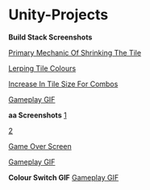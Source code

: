 # Unity-Projects

**Build Stack Screenshots**

[Primary Mechanic Of Shrinking The Tile](https://imgur.com/EAeHKJA)

[Lerping Tile Colours](https://imgur.com/UyHs7ta)

[Increase In Tile Size For Combos](https://imgur.com/aG1da59)

[Gameplay GIF](https://imgur.com/YUldcfu)

**aa Screenshots**
[1](https://imgur.com/uf4894o)

[2](https://imgur.com/oKODw5F)

[Game Over Screen](https://imgur.com/zB7lBml)

[Gameplay GIF](https://imgur.com/qAkfQRX)

**Colour Switch GIF**
[Gameplay GIF](https://imgur.com/8vtC8su)
